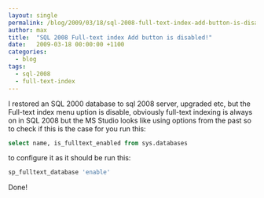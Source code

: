 ```yaml
---
layout: single
permalink: /blog/2009/03/18/sql-2008-full-text-index-add-button-is-disabled
author: max
title:  "SQL 2008 Full-text index Add button is disabled!"
date:   2009-03-18 00:00:00 +1100
categories:
  - blog
tags:
  - sql-2008
  - full-text-index
---
```


I restored an SQL 2000 database to sql 2008 server, upgraded etc, but the Full-text index menu uption is disable, obviously full-text indexing is always on in SQL 2008 but the MS Studio looks like using options from the past so to check if this is the case for you run this:

```sql
select name, is_fulltext_enabled from sys.databases
```

to configure it as it should be run this:

```sql
sp_fulltext_database 'enable'
```

Done!